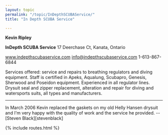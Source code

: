 ```yaml
---
layout: topic
permalink: "/topic/InDepthSCUBAService/"
title: "In Depth SCUBA Service"

---
```


<b>Kevin Ripley</b>

<b>InDepth SCUBA Service</b>
17 Deerchase Ct,
Kanata, Ontario

www.indepthscubaservice.com
info@indepthscubaservice.com
1-613-867-6844

Services offered: service and repairs to breathing regulators and diving equipment.  Staff is certified in Apeks, Aqualung, Scubapro, Genesis, Sherwood and Poseidon equipment.  Experienced in all regulator lines.  Drysuit seal and zipper replacement, alteration and repair for diving and watersports suits, all types and manufacturers.

----

In March 2006 Kevin replaced the gaskets on my old Helly Hansen drysuit and I'm very happy with the quality of work and the service he provided. -- [Steven Black][stevenblack]

{% include routes.html %}
